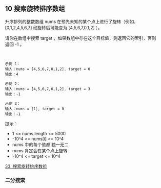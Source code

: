 ## 10 搜索旋转排序数组

升序排列的整数数组 nums 在预先未知的某个点上进行了旋转（例如， [0,1,2,4,5,6,7] 经旋转后可能变为 [4,5,6,7,0,1,2] ）。

请你在数组中搜索 target ，如果数组中存在这个目标值，则返回它的索引，否则返回 -1 。

 
```
示例 1：
输入：nums = [4,5,6,7,0,1,2], target = 0
输出：4

示例 2：
输入：nums = [4,5,6,7,0,1,2], target = 3
输出：-1

示例 3：
输入：nums = [1], target = 0
输出：-1
```

提示：
* 1 <= nums.length <= 5000
* -10^4 <= nums[i] <= 10^4
* nums 中的每个值都 独一无二
* nums 肯定会在某个点上旋转
* -10^4 <= target <= 10^4

[33. 搜索旋转排序数组](https://leetcode-cn.com/problems/search-in-rotated-sorted-array/)



### 二分搜索


